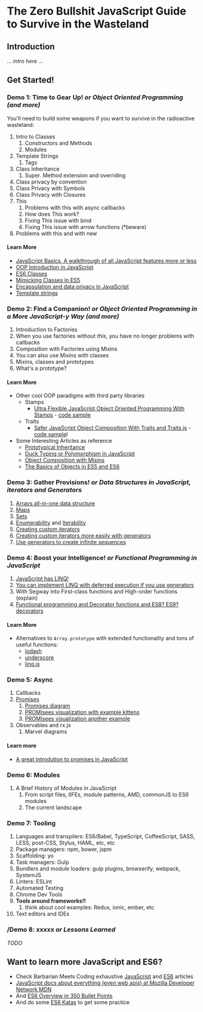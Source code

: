 # The Zero Bullshit JavaScript Guide to Survive in the Wasteland

## Introduction

... *intro here* ...

## Get Started!

### Demo 1: Time to Gear Up! *or Object Oriented Programming (and more)*

You'll need to build some weapons if you want to survive in the radioactive wasteland:

1. Intro to Classes
    1. Constructors and Methods
    1. Modules
1. Template Strings
    1. Tags
1. Class Inheritance
    1. Super. Method extension and overriding
1. Class privacy by convention
1. Class Privacy with Symbols
1. Class Privacy with Closures
1. This
    1. Problems with this with async callbacks
    1. How does This work? 
    1. Fixing This issue with bind
    1. Fixing This issue with arrow functions (*beware)
1. Problems with this and with new

#### Learn More

* [JavaScript Basics, A walkthrough of all JavaScript features more or less](http://www.barbarianmeetscoding.com/blog/2015/09/06/the-basic-ingredients-of-javascript-mancy-an-introduction-to-javascript-and-ecmascript-6-for-c-sharp-developers/)
* [OOP Introduction in JavaScript](http://www.barbarianmeetscoding.com/blog/2015/11/23/an-introduction-to-object-oriented-programming-in-javascript-for-c-sharp-developers/)
* [ES6 Classes](http://www.barbarianmeetscoding.com/blog/2015/12/20/white-tower-summoning-enhanced-the-marvels-of-es6-classes/)
* [Mimicking Classes in ES5](http://www.barbarianmeetscoding.com/blog/2015/12/14/white-tower-summoning-mimicking-c-sharp-classical-inheritance-in-javascript/)
* [Encapsulation and data privacy in JavaScript](http://www.barbarianmeetscoding.com/blog/2015/11/30/summoning-fundamentals-a-three-part-introduction-to-oop-in-javascript-encapsulation/)
* [Template strings](http://www.barbarianmeetscoding.com/blog/2015/10/19/mastering-the-arcane-art-of-javascript-mancy-for-csharp-developers-a-guide-to-strings-finding-the-right-words-and-proper-spell-intonation/)

### Demo 2: Find a Companion! *or Object Oriented Programming in a More JavaScript-y Way (and more)*

1. Introduction to Factories
1. When you use factories without *this*, you have no longer problems with callbacks
1. Composition with Factories using Mixins
1. You can also use Mixins with classes
1. Mixins, classes and prototypes
1. What's a prototype?

#### Learn More

* Other cool OOP paradigms with third party libraries
    * Stamps 
        * [Ultra Flexible JavaScript Object Oriented Programming With Stamps](http://www.barbarianmeetscoding.com/blog/2016/01/18/javascript-ultra-flexible-object-oriented-programming-with-stamps/) - [code sample](http://jsbin.com/duyelal/edit?js,console)
    * Traits 
        * [Safer JavaScript Object Composition With Traits and Traits.js](http://www.barbarianmeetscoding.com/blog/2016/01/04/safer-javascript-object-composition-with-traits-and-traits-dot-js/) - [code sample](http://jsbin.com/zareyu/edit?js,console)I
* Some Interesting Articles as reference
    * [Prototypical Inheritance](http://www.barbarianmeetscoding.com/blog/2015/12/07/summoning-fundamentals-a-three-part-introduction-to-oop-in-javascript-ii-inheritance/)
    * [Duck Typing or Polymorphism in JavaScript](http://www.barbarianmeetscoding.com/blog/2015/12/09/summoning-fundamentals-a-three-part-introduction-to-oop-in-javascript-for-csharp-developers-iii-polymorphism/)
    * [Object Composition with Mixins](http://www.barbarianmeetscoding.com/blog/2015/12/28/black-tower-summoning-object-composition-with-mixins/)
    * [The Basics of Objects in ES5 and ES6](http://www.barbarianmeetscoding.com/blog/2015/10/08/mastering-the-arcane-art-of-javascript-mancy-on-summoning-servants-and-critters-or-the-basics-of-objects/)

### Demo 3: Gather Provisions! *or Data Structures in JavaScript, iterators and Generators*

1. [Arrays all-in-one data structure](http://bit.ly/javascriptmancy-arrays)
1. [Maps](http://bit.ly/javascriptmancy-data-structures-maps)
1. [Sets](http://bit.ly/javascriptmancy-data-structures-sets)
1. [Enumerability](http://jsfiddle.net/vintharas/1j7m9eLh/) and [Iterability](http://jsfiddle.net/vintharas/tq93y7eg/) 
1. [Creating custom iterators](http://jsfiddle.net/vintharas/jd9vs611/)
1. [Creating custom iterators more easily with generators](http://jsfiddle.net/vintharas/o1bgt628/)
1. [Use generators to create infinite sequences](http://jsfiddle.net/vintharas/wkb96j00/)

### Demo 4: Boost your Intelligence! *or Functional Programming in JavaScript*

1. [JavaScript has LINQ!](http://jsfiddle.net/vintharas/rpgu6dqj/)
1. [You can implement LINQ with deferred execution if you use generators](http://jsfiddle.net/vintharas/716k6tx2/)
1. With Segway into First-class functions and High-order functions (explain)
1. [Functional programming and Decorator functions and ES8? ES9? decorators](http://bit.ly/javascriptmancy-fp-create-abstractions)

#### Learn More

* Alternatives to `Array.prototype` with extended functionality and tons of useful functions:
    * [lodash](https://lodash.com/)
    * [underscore](http://underscorejs.org/)
    * [linq.js](https://linqjs.codeplex.com/)

### Demo 5: Async

1. Callbacks
1. [Promises](http://bit.ly/javascriptmancy-async-promises-kittens)
    1. [Promises diagram](https://mdn.mozillademos.org/files/8633/promises.png)
    1. <a href="http://bevacqua.github.io/promisees/?utm_content=buffer61cc7&utm_medium=social&utm_source=twitter.com&utm_campaign=buffer#code=%2F*%0A%0AAsync+with+Promises%0A%0ALike+Tasks+in+.NET%0A%0A*%2F%0A%0Aconst+catImage1+%3D+'http%3A%2F%2Fwww.vetprofessionals.com%2Fcatprofessional%2Fimages%2Fhome-cat.jpg'%3B%0Aconst+catImage2+%3D+'https%3A%2F%2Fencrypted-tbn1.gstatic.com%2Fimages%3Fq%3Dtbn%3AANd9GcTKb20tUARmw8yTaDOlrHmVBLNcN3v7vxZWI1kIBUlI-tnujZKY'%3B%0Aconst+catImage3+%3D+'https%3A%2F%2Fencrypted-tbn3.gstatic.com%2Fimages%3Fq%3Dtbn%3AANd9GcQH5PcQiiy8fBHAlyw5eY_GA448Qq94XG2oxsiX1fflI233I01b'%3B%0Aconst+catImage4+%3D+'http%3A%2F%2Fwww.holidaycat.cz%2Fwp-content%2Fuploads%2F2015%2F05%2FLeo.jpg'%3B%0A%0Afunction+loadImage(url%2C+delay%3D1000)+%7B%0A++return+new+Promise((resolve%2C+reject)+%3D%3E+%7B%0A++++let+image+%3D+new+Image()%3B%0A%0A++++image.onload+%3D+function()+%7B%0A++++++%2F%2F+setting+a+timeout+so%0A++++++%2F%2F+we+can+see+how+they+load%0A++++++setTimeout(_+%3D%3E+resolve(image)%2C+delay)%3B%0A++++%7D%0A%0A++++image.onerror+%3D+function()+%7B%0A++++++let+message+%3D%0A++++++++'Could+not+load+image+at+'+%2B+url%3B%0A++++++reject(new+Error(message))%3B%0A++++%7D%0A%0A++++image.src+%3D+url%3B%0A++%7D)%0A%7D%0A%0Alet+addImg+%3D+(src)+%3D%3E+%7B%0A++let+imgElement+%3D%0A++++document.createElement(%22img%22)%0A++imgElement.src+%3D+src%0A++imgElement.width+%3D+100%3B%0A++%0A++let+parentElem+%3D+document.querySelector(%22body%22)%3B%0A++parentElem.appendChild(imgElement)%0A%7D%0A%0A%2F*+Concatenating+promises+*%2F%0A%0Aconst+whenFirstImageIsLoaded+%3D+loadImage(catImage1)%3B%0A%0AwhenFirstImageIsLoaded%0A++.then((img)+%3D%3E+%7B%0A+++++addImg(img.src)%3B%0A++%0A+++++%2F%2F+return+promise%0A+++++return+loadImage(catImage2)%3B%0A%7D%2C+(err)+%3D%3E+console.log(err.message))%0A++.then(img+%3D%3E+%7B%0A+++++%2F%2F+it's+unwrapped!!!%0A+++++addImg(img.src)%3B%0A%7D)%3B%0A%0A%2F*+Composing+promises+with+Promise.all+*%2F%0A%2F*%0Aconst+whenAllImagesAreLoaded+%3D+Promise.all(%5B%0A++loadImage(catImage1%2C+1000)%2C%0A++loadImage(catImage2%2C+2000)%2C%0A++loadImage(catImage3%2C+2500)%2C%0A++loadImage(catImage4%2C+1000)%2C%0A++%2F%2FloadImage('hahaha.jpg')%0A%5D)%3B%0A%0AwhenAllImagesAreLoaded.then((images)+%3D%3E+%7B%0A++images.forEach(img+%3D%3E+addImg(img.src))%3B%0A++return+images%3B%0A%7D).catch((error)+%3D%3E+%7B%0A++%2F%2F+handle+error+later%0A++console.log(error.message)%3B%0A%7D).then((images)+%3D%3E+console.log(images.map(i+%3D%3E+i.src).join('%2C')))%3B%0A*%2F">PROMIsees visualization with example kittens</a>
    1. <a href="http://bevacqua.github.io/promisees/?utm_content=buffer61cc7&utm_medium=social&utm_source=twitter.com&utm_campaign=buffer#code=function+later+()+{%0A++return+new+Promise((resolve,+reject)+=>+{%0A++++setTimeout(()+=>+resolve('yay'),+1500)%0A++})%0A}%0A%0Afunction+muchLater+()+{%0A++return+later().then(later)%0A}%0A%0Avar+p+=+later()%0A%0Ap%0A++.then(x+=>+x.y.z)%0A++.catch(err+=>+console.error(err))%0A++.then(muchLater)%0A++.then(x+=>+console.log(x))%0A++.then(x+=>+console.log(x))%0A%0Avar+p2+=+p.then(later)%0Ap2.then(x+=>+console.log(x))%0Ap2.then(x+=>+x.y.z)%0A++.catch(err+=>+console.error(err))%0A++.then(x+=>+fetch('http://google.com'))">PROMIsees visualization another example</a>
1. Observables and rx.js
    1. Marvel diagrams

#### Learn more

* [A great introdution to promises in JavaScript](https://github.com/mattdesl/promise-cookbook#the-problem)

### Demo 6: Modules

1. A Brief History of Modules in JavaScript
    1. From script files, IIFEs, module patterns, AMD, commonJS to ES6 modules
    1. The current landscape

### Demo 7: Tooling

1. Languages and transpilers: ES6/Babel, TypeScript, CoffeeScript, SASS, LESS, post-CSS, Stylus, HAML, etc, etc
1. Package managers: npm, bower, jspm
1. Scaffolding: yo
1. Task managers: Gulp
1. Bundlers and module loaders: gulp plugins, browserify, webpack, SystemJS
1. Linters: ESLint
1. Automated Testing
1. Chrome Dev Tools
1. **Tools around frameworks!!**
    1. think about cool examples: Redux, ionic, ember, etc
1. Text editors and IDEs

### /Demo 8: xxxxx *or Lessons Learned*

*TODO*

## Want to learn more JavaScript and ES6?

* Check Barbarian Meets Coding exhaustive [JavaScript](http://www.barbarianmeetscoding.com/blog/categories/javascript/) and [ES6](http://www.barbarianmeetscoding.com/blog/categories/es6/) articles
* [JavaScript docs about everything (even web apis) at Mozilla Developer Network MDN]()
* And [ES6 Overview in 350 Bullet Points](https://ponyfoo.com/articles/es6)
* And do some [ES6 Katas](http://es6katas.org/) to get some practice

